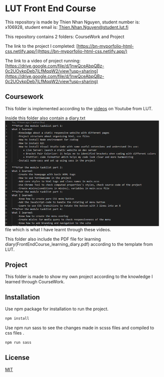 # LUT Front End Course

This repository is made by Thien Nhan Nguyen, student number is: x106928, student email is: Thien.Nhan.Nguyen@student.lut.fi

This repository contains 2 folders: CourseWork and Project

The link to the project I completed: [https://bn-myporfolio-html-css.netlify.app/](https://bn-myporfolio-html-css.netlify.app/)

The link to a video of project running: [https://drive.google.com/file/d/1nwQceAbpQBz-0c2UOvkpDeb7jLfMqqW2/view?usp=sharing](https://drive.google.com/file/d/1nwQceAbpQBz-0c2UOvkpDeb7jLfMqqW2/view?usp=sharing)

## Coursework
This folder is implemented according to the [videos](https://www.youtube.com/watch?v=gYzHS-n2gqU&list=PLillGF-RfqbYoGoCjKoMOkVznV6aSXKzU) on Youtube from LUT. 

Inside this folder also contain a diary.txt ![Diary Image](./CourseWork/dist/img/diary.PNG) file which is what I have learnt through these videos.

This folder also include the PDF file for learning diary(FrontEndCourse_learning_diary.pdf) according to the template from LUT.
## Project
This folder is made to show my own project according to the knowledge I learned through CourseWork.

## Installation

Use npm package for installation to run the project.
```bash
npm install
```
Use npm run sass to see the changes made in scsss files and compiled to css files .
```bash
npm run sass
```
## License
[MIT](https://choosealicense.com/licenses/mit/)